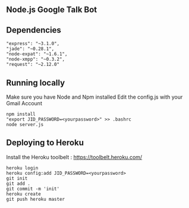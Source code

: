 Node.js Google Talk Bot
------------------------

Dependencies
-------------
	"express": "~3.1.0",
	"jade": "~0.28.1",
	"node-expat": "~1.6.1",
	"node-xmpp": "~0.3.2",
	"request": "~2.12.0"


Running locally
--------------------------------
Make sure you have Node and Npm installed
Edit the config.js with your Gmail Account

	npm install
	"export JID_PASSWORD=<yourpassword>" >> .bashrc
	node server.js



Deploying to Heroku
--------------------
Install the Heroku toolbelt : https://toolbelt.heroku.com/
	
	heroku login
	heroku config:add JID_PASSWORD=<yourpassword>
	git init
	git add .
	git commit -m 'init'
	heroku create
	git push heroku master
